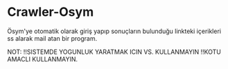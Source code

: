 # Crawler-Osym
Ösym'ye otomatik olarak giriş yapıp sonuçların bulunduğu linkteki içerikleri ss alarak mail atan bir program.

NOT:
!!SISTEMDE YOGUNLUK YARATMAK ICIN VS. KULLANMAYIN
!!KOTU AMACLI KULLANMAYIN.

